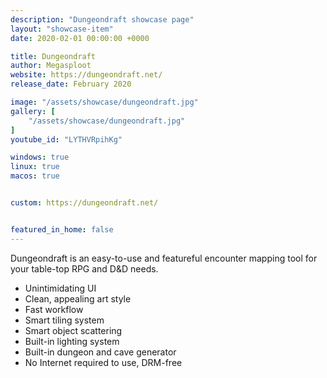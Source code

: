 ```yaml
---
description: "Dungeondraft showcase page"
layout: "showcase-item"
date: 2020-02-01 00:00:00 +0000

title: Dungeondraft
author: Megasploot
website: https://dungeondraft.net/
release_date: February 2020

image: "/assets/showcase/dungeondraft.jpg"
gallery: [
	"/assets/showcase/dungeondraft.jpg"
]
youtube_id: "LYTHVRpihKg"

windows: true
linux: true
macos: true


custom: https://dungeondraft.net/


featured_in_home: false
---
```


<p>
  Dungeondraft is an easy-to-use and featureful encounter mapping tool for your
  table-top RPG and D&D needs.
</p>
<ul>
  <li>Unintimidating UI</li>
  <li>Clean, appealing art style</li>
  <li>Fast workflow</li>
  <li>Smart tiling system</li>
  <li>Smart object scattering</li>
  <li>Built-in lighting system</li>
  <li>Built-in dungeon and cave generator</li>
  <li>No Internet required to use, DRM-free</li>
</ul>
